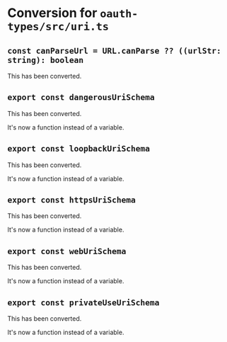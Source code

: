 # Conversion for `oauth-types/src/uri.ts`

## `const canParseUrl = URL.canParse ?? ((urlStr: string): boolean`

This has been converted.

## `export const dangerousUriSchema`

This has been converted.

It's now a function instead of a variable.

## `export const loopbackUriSchema`

This has been converted.

It's now a function instead of a variable.

## `export const httpsUriSchema`

This has been converted.

It's now a function instead of a variable.

## `export const webUriSchema`

This has been converted.

It's now a function instead of a variable.

## `export const privateUseUriSchema`

This has been converted.

It's now a function instead of a variable.
